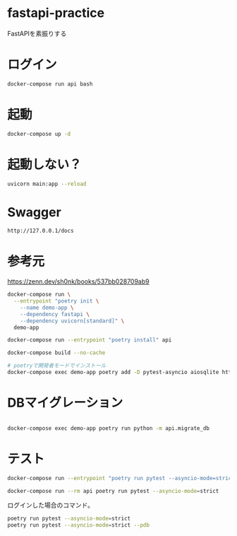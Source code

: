 # fastapi-practice
FastAPIを素振りする

# ログイン
```bash
docker-compose run api bash
```

# 起動
```bash
docker-compose up -d
```

# 起動しない？
```bash
uvicorn main:app --reload
```

# Swagger

```bash
http://127.0.0.1/docs
```

# 参考元

https://zenn.dev/sh0nk/books/537bb028709ab9


```bash
docker-compose run \
  --entrypoint "poetry init \
    --name demo-app \
    --dependency fastapi \
    --dependency uvicorn[standard]" \
  demo-app
```
```bash
docker-compose run --entrypoint "poetry install" api
```

```bash
docker-compose build --no-cache
```


```bash
# poetryで開発者モードでインストール
docker-compose exec demo-app poetry add -D pytest-asyncio aiosqlite httpx
```

# DBマイグレーション
```bash

docker-compose exec demo-app poetry run python -m api.migrate_db
```

# テスト
```bash
docker-compose run --entrypoint "poetry run pytest --asyncio-mode=strict" api
```

```bash
docker-compose run --rm api poetry run pytest --asyncio-mode=strict
```

ログインした場合のコマンド。
```bash
poetry run pytest --asyncio-mode=strict
poetry run pytest --asyncio-mode=strict --pdb
```